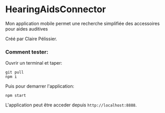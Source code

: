 # HearingAidsConnector

Mon application mobile permet une recherche simplifiée des accessoires pour aides auditives

Créé par Claire Pélissier.

### Comment tester:

Ouvrir un terminal et taper:

```
git pull
npm i
```

Puis pour demarrer l'application:

```
npm start
```

L'application peut être acceder depuis `http://localhost:8888`.

